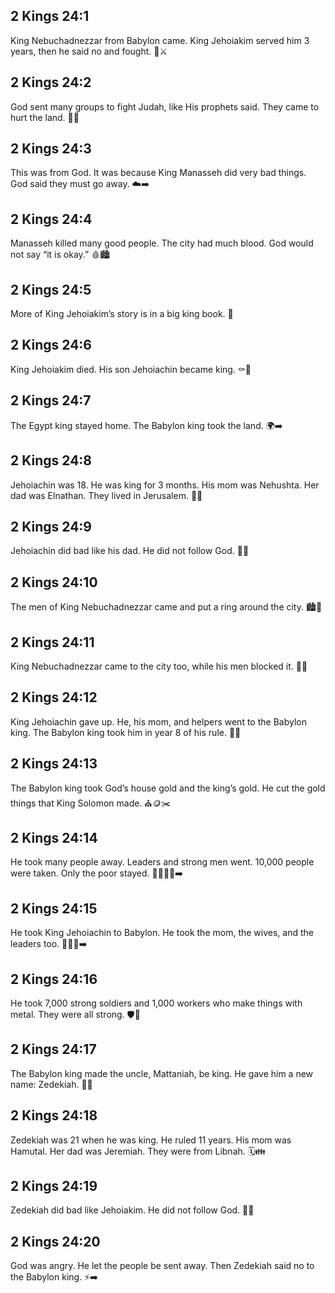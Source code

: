 ## 2 Kings 24:1
King Nebuchadnezzar from Babylon came. King Jehoiakim served him 3 years, then he said no and fought. 👑⚔️
## 2 Kings 24:2
God sent many groups to fight Judah, like His prophets said. They came to hurt the land. 🏹🔥
## 2 Kings 24:3
This was from God. It was because King Manasseh did very bad things. God said they must go away. ☁️➡️
## 2 Kings 24:4
Manasseh killed many good people. The city had much blood. God would not say “it is okay.” 🩸🏙️
## 2 Kings 24:5
More of King Jehoiakim’s story is in a big king book. 📖
## 2 Kings 24:6
King Jehoiakim died. His son Jehoiachin became king. ⚰️👑
## 2 Kings 24:7
The Egypt king stayed home. The Babylon king took the land. 🌍➡️
## 2 Kings 24:8
Jehoiachin was 18. He was king for 3 months. His mom was Nehushta. Her dad was Elnathan. They lived in Jerusalem. 👦👑
## 2 Kings 24:9
Jehoiachin did bad like his dad. He did not follow God. 🚫🙏
## 2 Kings 24:10
The men of King Nebuchadnezzar came and put a ring around the city. 🏙️🚧
## 2 Kings 24:11
King Nebuchadnezzar came to the city too, while his men blocked it. 👑🏰
## 2 Kings 24:12
King Jehoiachin gave up. He, his mom, and helpers went to the Babylon king. The Babylon king took him in year 8 of his rule. 🤝🔗
## 2 Kings 24:13
The Babylon king took God’s house gold and the king’s gold. He cut the gold things that King Solomon made. ⛪🪙✂️
## 2 Kings 24:14
He took many people away. Leaders and strong men went. 10,000 people were taken. Only the poor stayed. 🚶‍♂️🚶‍♀️➡️
## 2 Kings 24:15
He took King Jehoiachin to Babylon. He took the mom, the wives, and the leaders too. 🚶‍♂️👑➡️
## 2 Kings 24:16
He took 7,000 strong soldiers and 1,000 workers who make things with metal. They were all strong. 🛡️🧰
## 2 Kings 24:17
The Babylon king made the uncle, Mattaniah, be king. He gave him a new name: Zedekiah. 📛👑
## 2 Kings 24:18
Zedekiah was 21 when he was king. He ruled 11 years. His mom was Hamutal. Her dad was Jeremiah. They were from Libnah. 🗓️👪
## 2 Kings 24:19
Zedekiah did bad like Jehoiakim. He did not follow God. 🚫🙏
## 2 Kings 24:20
God was angry. He let the people be sent away. Then Zedekiah said no to the Babylon king. ⚡➡️
